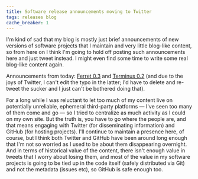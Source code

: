 ```yaml
---
title: Software release announcements moving to Twitter
tags: releases blog
cache_breaker: 1
---
```


I'm kind of sad that my blog is mostly just brief announcements of new versions of software projects that I maintain and very little blog-like content, so from here on I think I'm going to hold off posting such announcements here and just tweet instead. I might even find some time to write some real blog-like content again.

Announcements from today: [Ferret 0.3](https://twitter.com/wincent/status/624714373265666048) and [Terminus 0.2](https://twitter.com/wincent/status/624714692292808704) (and due to the joys of Twitter, I can't edit the typo in the latter; I'd have to delete and re-tweet the sucker and I just can't be bothered doing that).

For a long while I was reluctant to let too much of my content live on potentially unreliable, ephemeral third-party platforms — I've seen too many of them come and go — so I tried to centralize as much activity as I could on my own site. But the truth is, you have to go where the people are, and that means engaging with Twitter (for disseminating information) and GitHub (for hosting projects). I'll continue to maintain a presence here, of course, but I think both Twitter and GitHub have been around long enough that I'm not so worried as I used to be about them disappearing overnight. And in terms of historical value of the content, there isn't enough value in tweets that I worry about losing them, and most of the value in my software projects is going to be tied up in the code itself (safely distributed via Git) and not the metadata (issues etc), so GitHub is safe enough too.
